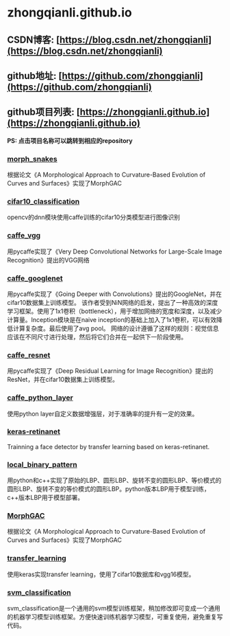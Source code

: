 # zhongqianli.github.io

## CSDN博客: [https://blog.csdn.net/zhongqianli](https://blog.csdn.net/zhongqianli)

## github地址: [https://github.com/zhongqianli](https://github.com/zhongqianli)

## github项目列表: [https://zhongqianli.github.io](https://zhongqianli.github.io)

**PS: 点击项目名称可以跳转到相应的repository**

### [**morph_snakes**](https://github.com/zhongqianli/morph_snakes)
根据论文《A Morphological Approach to Curvature-Based Evolution of Curves and Surfaces》实现了MorphGAC

### [**cifar10_classification**](https://github.com/zhongqianli/cifar10_classification)
opencv的dnn模块使用caffe训练的cifar10分类模型进行图像识别

### [**caffe_vgg**](https://github.com/zhongqianli/caffe_vgg)
用pycaffe实现了《Very Deep Convolutional Networks for Large-Scale Image Recognition》提出的VGG网络

### [**caffe_googlenet**](https://github.com/zhongqianli/caffe_googlenet)
用pycaffe实现了《Going Deeper with Convolutions》提出的GoogleNet，并在cifar10数据集上训练模型。 该作者受到NiN网络的启发，提出了一种高效的深度学习框架。使用了1x1卷积（bottleneck），用于增加网络的宽度和深度，以及减少计算量。Inception模块是在naive inception的基础上加入了1x1卷积，可以有效降低计算复杂度。最后使用了avg pool。 网络的设计遵循了这样的规则：视觉信息应该在不同尺寸进行处理，然后将它们合并在一起供下一阶段使用。

### [**caffe_resnet**](https://github.com/zhongqianli/caffe_resnet)
用pycaffe实现了《Deep Residual Learning for Image Recognition》提出的ResNet，并在cifar10数据集上训练模型。

### [**caffe_python_layer**](https://github.com/zhongqianli/caffe_python_layer)
使用python layer自定义数据增强层，对于准确率的提升有一定的效果。

### [**keras-retinanet**](https://github.com/zhongqianli/keras-retinanet)
Trainning a face detector by transfer learning based on keras-retinanet.

### [**local_binary_pattern**](https://github.com/zhongqianli/local_binary_pattern)
用python和c++实现了原始的LBP、圆形LBP、旋转不变的圆形LBP、等价模式的圆形LBP、旋转不变的等价模式的圆形LBP。python版本LBP用于模型训练，c++版本LBP用于模型部署。


### [**MorphGAC**](https://github.com/zhongqianli/MorphGAC)
根据论文《A Morphological Approach to Curvature-Based Evolution of Curves and Surfaces》实现了MorphGAC

### [**transfer_learning**](https://github.com/zhongqianli/transfer_learning)
使用keras实现transfer learning，使用了cifar10数据库和vgg16模型。


### [**svm_classification**](https://github.com/zhongqianli/svm_classification)
svm_classification是一个通用的svm模型训练框架，稍加修改即可变成一个通用的机器学习模型训练框架。方便快速训练机器学习模型，可重复使用，避免重复写代码。
